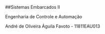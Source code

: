                                  
##Sistemas Embarcados II

Engenharia de Controle e Automação

André de Oliveira Águila Favoto - 11811EAU013

